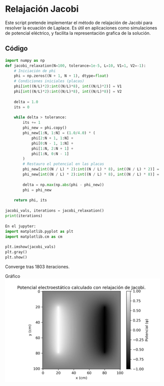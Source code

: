# Relajación Jacobi

Este script pretende implementar el método de relajación de Jacobi para resolver la ecuación de Laplace. Es útil en aplicaciones como simulaciones de potencial eléctrico, y facilita la representación grafica de la solución.

## Código

```python
import numpy as np
def jacobi_relaxation(N=100, tolerance=1e-5, L=10, V1=1, V2=-1):
    # Iniciación de phi
    phi = np.zeros((N + 1, N + 1), dtype=float)
    # Condiciones iniciales (placas)
    phi[int((N/L)*2):int((N/L)*8), int((N/L)*2)] = V1
    phi[int((N/L)*2):int((N/L)*8), int((N/L)*8)] = V2

    delta = 1.0
    its = 0
    
    while delta > tolerance:
        its += 1
        phi_new = phi.copy()
        phi_new[1:N, 1:N] = (1.0/4.0) * (
            phi[2:N + 1, 1:N] +
            phi[0:N - 1, 1:N] +
            phi[1:N, 2:N + 1] +
            phi[1:N, 0:N - 1]
        )
        # Restauro el potencial en las placas
        phi_new[int((N / L) * 2):int((N / L) * 8), int((N / L) * 2)] = V1
        phi_new[int((N / L) * 2):int((N / L) * 8), int((N / L) * 8)] = V2

        delta = np.max(np.abs(phi - phi_new))
        phi = phi_new
        
    return phi, its

jacobi_vals, iterations = jacobi_relaxation()
print(iterations)

En el jupyter:
import matplotlib.pyplot as plt
import matplotlib.cm as cm

plt.imshow(jacobi_vals)
plt.gray()
plt.show()
```

Converge tras 1803 iteraciones.

Gráfico
![Descripción de la imagen](Jacobi.jpeg)
